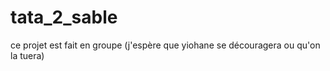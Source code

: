 # tata_2_sable
ce projet est fait en groupe (j'espère que yiohane se découragera ou qu'on la tuera)
